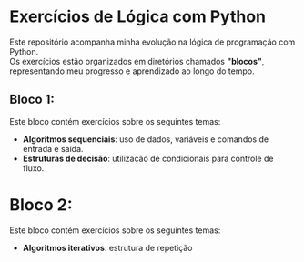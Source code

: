 # Exercícios de Lógica com Python  

Este repositório acompanha minha evolução na lógica de programação com Python.  
Os exercícios estão organizados em diretórios chamados **"blocos"**, representando meu progresso e aprendizado ao longo do tempo.  

## Bloco 1:  
Este bloco contém exercícios sobre os seguintes temas:  
- **Algoritmos sequenciais**: uso de dados, variáveis e comandos de entrada e saída.  
- **Estruturas de decisão**: utilização de condicionais para controle de fluxo.  

# Bloco 2:
Este bloco contém exercícios sobre os seguintes temas:
- **Algoritmos iterativos**: estrutura de repetição